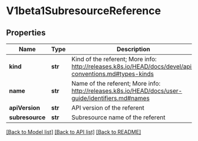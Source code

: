 # V1beta1SubresourceReference

## Properties
Name | Type | Description | Notes
------------ | ------------- | ------------- | -------------
**kind** | **str** | Kind of the referent; More info: http://releases.k8s.io/HEAD/docs/devel/api-conventions.md#types-kinds | [optional] 
**name** | **str** | Name of the referent; More info: http://releases.k8s.io/HEAD/docs/user-guide/identifiers.md#names | [optional] 
**apiVersion** | **str** | API version of the referent | [optional] 
**subresource** | **str** | Subresource name of the referent | [optional] 

[[Back to Model list]](../README.md#documentation-for-models) [[Back to API list]](../README.md#documentation-for-api-endpoints) [[Back to README]](../README.md)


